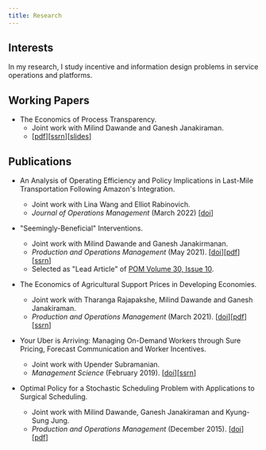 ```yaml
---
title: Research
---
```


## Interests

In my research, I study incentive and information design problems in service operations and platforms.  

## Working Papers

- The Economics of Process Transparency. 
  - Joint work with Milind Dawande and Ganesh Janakiraman.
  - \[[pdf](/files/manuscripts/process-transparency.pdf)\]\[[ssrn](https://papers.ssrn.com/sol3/papers.cfm?abstract_id=3715037)\]\[[slides](/files/slides/process-transparency.pdf)\]

## Publications

- An Analysis of Operating Efficiency and Policy Implications in Last-Mile Transportation Following Amazon's Integration. 
  - Joint work with Lina Wang and Elliot Rabinovich.
  - *Journal of Operations Management* (March 2022) \[[doi](https://onlinelibrary.wiley.com/doi/full/10.1002/joom.1172)\]
    
- "Seemingly-Beneficial" Interventions.
  - Joint work with Milind Dawande and Ganesh Janakirmanan.
  - *Production and Operations Management* (May 2021). \[[doi](https://onlinelibrary.wiley.com/doi/abs/10.1111/poms.13457)\]\[[pdf](/files/manuscripts/seemingly-beneficial-interventions.pdf)\]\[[ssrn](https://papers.ssrn.com/sol3/papers.cfm?abstract_id=3416634)\]
  - Selected as "Lead Article" of [POM Volume 30, Issue 10](https://onlinelibrary.wiley.com/toc/19375956/2021/30/10).
    
- The Economics of Agricultural Support Prices in Developing Economies.
  - Joint work with Tharanga Rajapakshe, Milind Dawande and Ganesh Janakiraman.
  - *Production and Operations Management* (March 2021). \[[doi](https://onlinelibrary.wiley.com/doi/10.1111/poms.13416)\]\[[pdf](/files/manuscripts/gsp.pdf)\]\[[ssrn](https://papers.ssrn.com/sol3/papers.cfm?abstract_id=3103334)\]
  
-   Your Uber is Arriving: Managing On-Demand Workers through Sure Pricing, Forecast Communication and Worker Incentives.
    -   Joint work with Upender Subramanian.
    -   *Management Science* (February 2019). \[[doi](https://pubsonline.informs.org/doi/10.1287/mnsc.2018.3050)\]\[[ssrn](https://papers.ssrn.com/sol3/papers.cfm?abstract_id=2895227)\]
    
-   Optimal Policy for a Stochastic Scheduling Problem with Applications to Surgical Scheduling.
    -   Joint work with Milind Dawande, Ganesh Janakiraman and Kyung-Sung Jung.
    -   *Production and Operations Management* (December 2015). \[[doi](https://onlinelibrary.wiley.com/doi/abs/10.1111/poms.12538)\]\[[pdf](/files/manuscripts/stochastic-scheduling.pdf)\]
